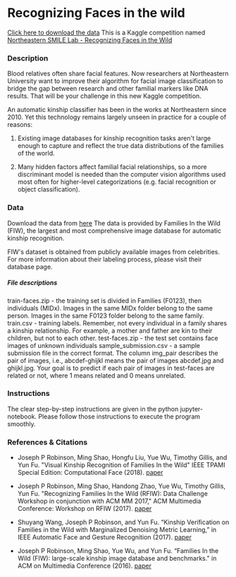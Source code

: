 # Recognizing Faces in the wild
[Click here to download the data](https://www.kaggle.com/c/recognizing-faces-in-the-wild/data)
This is a Kaggle competition named [Northeastern SMILE Lab - Recognizing Faces in the Wild](https://www.kaggle.com/c/recognizing-faces-in-the-wild)

### Description

Blood relatives often share facial features. Now researchers at Northeastern University want to improve their algorithm for facial image classification to bridge the gap between research and other familial markers like DNA results. That will be your challenge in this new Kaggle competition.

An automatic kinship classifier has been in the works at Northeastern since 2010. Yet this technology remains largely unseen in practice for a couple of reasons:

1. Existing image databases for kinship recognition tasks aren't large enough to capture and reflect the true data distributions of the families of the world.

2. Many hidden factors affect familial facial relationships, so a more discriminant model is needed than the computer vision algorithms used most often for higher-level categorizations (e.g. facial recognition or object classification).

### Data
Download the data from [here](https://www.kaggle.com/c/recognizing-faces-in-the-wild/data)
The data is provided by Families In the Wild (FIW), the largest and most comprehensive image database for automatic kinship recognition.

FIW's dataset is obtained from publicly available images from celebrities. For more information about their labeling process, please visit their database page.

##### File descriptions
train-faces.zip - the training set is divided in Families (F0123), then individuals (MIDx). Images in the same MIDx folder belong to the same person. Images in the same F0123 folder belong to the same family.
train.csv - training labels. Remember, not every individual in a family shares a kinship relationship. For example, a mother and father are kin to their children, but not to each other.
test-faces.zip - the test set contains face images of unknown individuals
sample_submission.csv - a sample submission file in the correct format. The column img_pair describes the pair of images, i.e., abcdef-ghijkl means the pair of images abcdef.jpg and ghijkl.jpg. Your goal is to predict if each pair of images in test-faces are related or not, where 1 means related and 0 means unrelated.

### Instructions
The clear step-by-step instructions are given in the python jupyter-notebook. Please follow those instructions to execute the program smoothly.

### References & Citations
 - Joseph P Robinson, Ming Shao, Hongfu Liu, Yue Wu, Timothy Gillis, and Yun Fu. "Visual Kinship Recognition of Families In the Wild" IEEE TPAMI Special Edition: Computational Face (2018). [paper](https://web.northeastern.edu/smilelab/fiw/papers/tpami-final.pdf)

 - Joseph P Robinson, Ming Shao, Handong Zhao, Yue Wu, Timothy Gillis, Yun Fu. "Recognizing Families In the Wild (RFIW): Data Challenge Workshop in conjunction with ACM MM 2017," ACM Multimedia Conference: Workshop on RFIW (2017). [paper](https://web.northeastern.edu/smilelab/fiw/papers/RFIW17.pdf)

 - Shuyang Wang, Joseph P Robinson, and Yun Fu. “Kinship Verification on Families in the Wild with Marginalized Denoising Metric Learning,” in IEEE Automatic Face and Gesture Recognition (2017). [paper](https://web.northeastern.edu/smilelab/fiw/papers/FG2017_version_final.pdf)

 - Joseph P Robinson, Ming Shao, Yue Wu, and Yun Fu. “Families In the Wild (FIW): large-scale kinship image database and benchmarks." in ACM on Multimedia Conference (2016). [paper](https://web.northeastern.edu/smilelab/fiw/papers/acm-mm-short-final.pdf)
